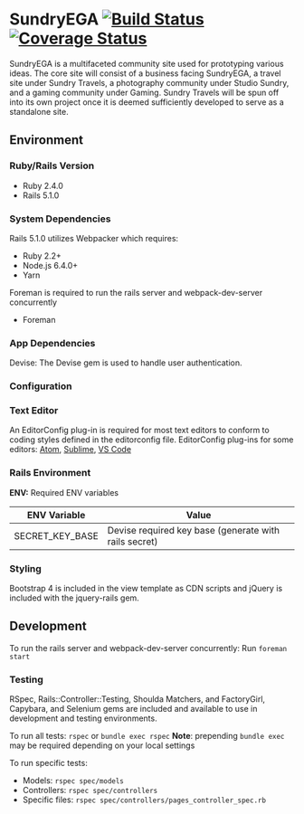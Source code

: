 # SundryEGA [![Build Status](https://travis-ci.org/dnguyensr/SundryEGA.svg?branch=master)](https://travis-ci.org/dnguyensr/SundryEGA) [![Coverage Status](https://coveralls.io/repos/github/dnguyensr/SundryEGA/badge.svg?branch=master)](https://coveralls.io/github/dnguyensr/SundryEGA?branch=master)

SundryEGA is a multifaceted community site used for prototyping various ideas. The core site will consist of a business facing SundryEGA, a travel site under Sundry Travels, a photography community under Studio Sundry, and a gaming community under Gaming. Sundry Travels will be spun off into its own project once it is deemed sufficiently developed to serve as a standalone site.


## Environment

### Ruby/Rails Version

* Ruby 2.4.0
* Rails 5.1.0

### System Dependencies

Rails 5.1.0 utilizes Webpacker which requires:

* Ruby 2.2+
* Node.js 6.4.0+
* Yarn

Foreman is required to run the rails server and webpack-dev-server concurrently

* Foreman

### App Dependencies

Devise: The Devise gem is used to handle user authentication.

### Configuration

### Text Editor

An EditorConfig plug-in is required for most text editors to conform to coding styles defined in the editorconfig file. EditorConfig plug-ins for some editors:  [Atom](https://atom.io/packages/editorconfig), [Sublime](https://github.com/sindresorhus/editorconfig-sublime), [VS Code](https://marketplace.visualstudio.com/items?itemName=EditorConfig.EditorConfig)

### Rails Environment

**ENV:**
Required ENV variables

| ENV Variable | Value |
|----|----|
|SECRET_KEY_BASE| Devise required key base (generate with rails secret) |


### Styling
Bootstrap 4 is included in the view template as CDN scripts and jQuery is included with the jquery-rails gem.

## Development

To run the rails server and webpack-dev-server concurrently:
Run `foreman start`

### Testing
RSpec, Rails::Controller::Testing, Shoulda Matchers, and FactoryGirl, Capybara, and Selenium gems are included and available to use in development and testing environments.

To run all tests: `rspec` or `bundle exec rspec`
**Note**: prepending `bundle exec` may be required depending on your local settings

To run specific tests:
* Models: `rspec spec/models`
* Controllers: `rspec spec/controllers`
* Specific files: `rspec spec/controllers/pages_controller_spec.rb`

